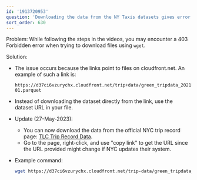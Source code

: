 ```yaml
---
id: '1913720953'
question: 'Downloading the data from the NY Taxis datasets gives error: 403 Forbidden'
sort_order: 630
---
```


Problem: While following the steps in the videos, you may encounter a 403 Forbidden error when trying to download files using `wget`.

Solution:

- The issue occurs because the links point to files on cloudfront.net. An example of such a link is:
  ```
  https://d37ci6vzurychx.cloudfront.net/trip+data/green_tripdata_2021-01.parquet
  ```

- Instead of downloading the dataset directly from the link, use the dataset URL in your file.

- Update (27-May-2023):
  - You can now download the data from the official NYC trip record page: [TLC Trip Record Data](https://www.nyc.gov/site/tlc/about/tlc-trip-record-data.page).
  - Go to the page, right-click, and use "copy link" to get the URL since the URL provided might change if NYC updates their system.

- Example command:
  ```bash
  wget https://d37ci6vzurychx.cloudfront.net/trip-data/green_tripdata_2021-01.parquet
  ```